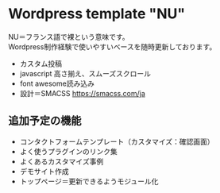 # Wordpress template "NU"

NU＝フランス語で裸という意味です。  
Wordpress制作経験で使いやすいベースを随時更新しております。

- カスタム投稿
- javascript 高さ揃え、スムーズスクロール
- font awesome読み込み
- 設計＝SMACSS https://smacss.com/ja


## 追加予定の機能

- コンタクトフォームテンプレート（カスタマイズ：確認画面）
- よく使うプラグインのリンク集
- よくあるカスタマイズ事例
- デモサイト作成
- トップページ＝更新できるようモジュール化
